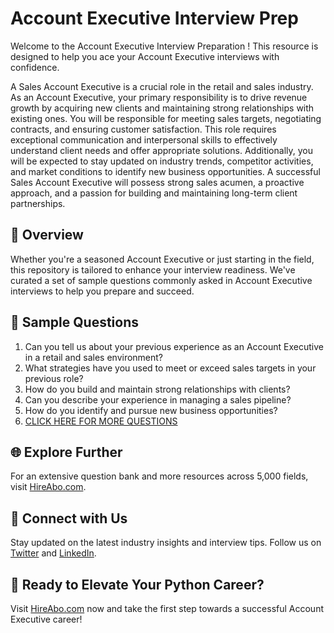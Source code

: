 # Account Executive Interview Prep

Welcome to the Account Executive Interview Preparation ! This resource is designed to help you ace your Account Executive interviews with confidence.

A Sales Account Executive is a crucial role in the retail and sales industry. As an Account Executive, your primary responsibility is to drive revenue growth by acquiring new clients and maintaining strong relationships with existing ones. You will be responsible for meeting sales targets, negotiating contracts, and ensuring customer satisfaction. This role requires exceptional communication and interpersonal skills to effectively understand client needs and offer appropriate solutions. Additionally, you will be expected to stay updated on industry trends, competitor activities, and market conditions to identify new business opportunities. A successful Sales Account Executive will possess strong sales acumen, a proactive approach, and a passion for building and maintaining long-term client partnerships.

## 🚀 Overview

Whether you're a seasoned Account Executive or just starting in the field, this repository is tailored to enhance your interview readiness. We've curated a set of sample questions commonly asked in Account Executive interviews to help you prepare and succeed.

## 📝 Sample Questions

1. Can you tell us about your previous experience as an Account Executive in a retail and sales environment?
2. What strategies have you used to meet or exceed sales targets in your previous role?
3. How do you build and maintain strong relationships with clients?
4. Can you describe your experience in managing a sales pipeline?
5. How do you identify and pursue new business opportunities?
6. [CLICK HERE FOR MORE QUESTIONS](https://hireabo.com/job/22_1_4/Account%20Executive)

## 🌐 Explore Further

For an extensive question bank and more resources across 5,000 fields, visit [HireAbo.com](https://www.hireabo.com).

## 📱 Connect with Us

Stay updated on the latest industry insights and interview tips. Follow us on [Twitter](https://twitter.com/hireabo) and [LinkedIn](https://www.linkedin.com/in/hire-abo-3609972a8/).

## 🚀 Ready to Elevate Your Python Career?

Visit [HireAbo.com](https://www.hireabo.com) now and take the first step towards a successful Account Executive career!